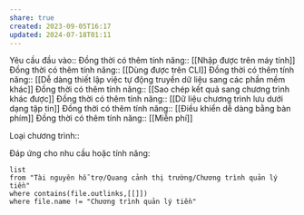 ```yaml
---
share: true
created: 2023-09-05T16:17
updated: 2024-07-18T01:11
---
```

Yêu cầu đầu vào:: 
Đồng thời có thêm tính năng:: [[Nhập được trên máy tính]]
Đồng thời có thêm tính năng:: [[Dùng được trên CLI]]
Đồng thời có thêm tính năng:: [[Dễ dàng thiết lập việc tự động truyền dữ liệu sang các phần mềm khác]]
Đồng thời có thêm tính năng:: [[Sao chép kết quả sang chương trình khác được]]
Đồng thời có thêm tính năng:: [[Dữ liệu chương trình lưu dưới dạng tập tin]]
Đồng thời có thêm tính năng:: [[Điều khiển dễ dàng bằng bàn phím]]
Đồng thời có thêm tính năng:: [[Miễn phí]]

Loại chương trình:: 

Đáp ứng cho nhu cầu hoặc tính năng:
```dataview
list
from "Tài nguyên hỗ trợ/Quang cảnh thị trường/Chương trình quản lý tiền" 
where contains(file.outlinks,[[]])
where file.name != "Chương trình quản lý tiền" 
```